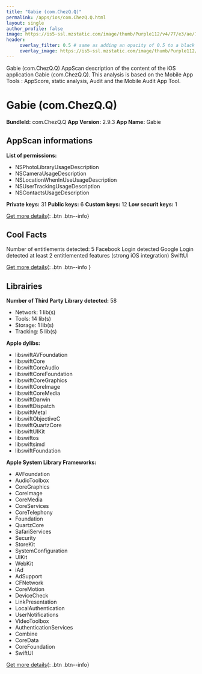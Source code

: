 ```yaml
---
title: "Gabie (com.ChezQ.Q)"
permalink: /apps/ios/com.ChezQ.Q.html
layout: single
author_profile: false
image: https://is5-ssl.mzstatic.com/image/thumb/Purple112/v4/77/e3/ae/77e3aec7-d8a3-14f2-da6e-a10fab3292af/AppIcon-0-0-1x_U007emarketing-0-0-0-7-0-0-sRGB-0-0-0-GLES2_U002c0-512MB-85-220-0-0.png/512x512bb.jpg
header: 
     overlay_filter: 0.5 # same as adding an opacity of 0.5 to a black background
     overlay_image: https://is5-ssl.mzstatic.com/image/thumb/Purple112/v4/77/e3/ae/77e3aec7-d8a3-14f2-da6e-a10fab3292af/AppIcon-0-0-1x_U007emarketing-0-0-0-7-0-0-sRGB-0-0-0-GLES2_U002c0-512MB-85-220-0-0.png/512x512bb.jpg
---
```

Gabie (com.ChezQ.Q) AppScan description of the content of the iOS application Gabie (com.ChezQ.Q). This analysis is based on the Mobile App Tools : AppScore, static analysis, Audit and the Mobile Audit App Tool.

# Gabie (com.ChezQ.Q)

**BundleId:** com.ChezQ.Q
**App Version:** 2.9.3
**App Name:** Gabie


## AppScan informations 

**List of permissions:** 
- NSPhotoLibraryUsageDescription
- NSCameraUsageDescription
- NSLocationWhenInUseUsageDescription
- NSUserTrackingUsageDescription
- NSContactsUsageDescription
  
  
**Private keys:** 31
**Public keys:** 6
**Custom keys:** 12
**Low securit keys:** 1
  
[Get more details](/pricing.html){: .btn .btn--info}

## Cool Facts

Number of entitlements detected: 5
Facebook Login detected
Google Login detected
at least 2 entitlemented features (strong iOS integration)
SwiftUI
  
[Get more details](/pricing.html){: .btn .btn--info }

## Librairies 
**Number of Third Party Library detected:** 58
- Network: 1 lib(s)
- Tools: 14 lib(s)
- Storage: 1 lib(s)
- Tracking: 5 lib(s)


**Apple dylibs:**
- libswiftAVFoundation
- libswiftCore
- libswiftCoreAudio
- libswiftCoreFoundation
- libswiftCoreGraphics
- libswiftCoreImage
- libswiftCoreMedia
- libswiftDarwin
- libswiftDispatch
- libswiftMetal
- libswiftObjectiveC
- libswiftQuartzCore
- libswiftUIKit
- libswiftos
- libswiftsimd
- libswiftFoundation


**Apple System Library Frameworks:**
- AVFoundation
- AudioToolbox
- CoreGraphics
- CoreImage
- CoreMedia
- CoreServices
- CoreTelephony
- Foundation
- QuartzCore
- SafariServices
- Security
- StoreKit
- SystemConfiguration
- UIKit
- WebKit
- iAd
- AdSupport
- CFNetwork
- CoreMotion
- DeviceCheck
- LinkPresentation
- LocalAuthentication
- UserNotifications
- VideoToolbox
- AuthenticationServices
- Combine
- CoreData
- CoreFoundation
- SwiftUI


  
[Get more details](/pricing.html){: .btn .btn--info}

